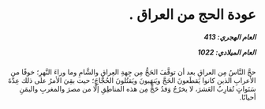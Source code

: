<h1 dir="rtl">عودة الحج من العراق .</h1>

<h5 dir="rtl">العام الهجري:  413

العام الميلادي: 1022

</h5>

<p dir="rtl">حجَّ النَّاسُ مِن العراقِ بعد أن توقَّفَ الحَجُّ مِن جِهةِ العِراقِ والشَّامِ وما وراءَ النَّهرِ؛ خوفًا من الأعرابِ الذين كانوا يَقطَعونَ الحَجَّ ويَنهَبونَ ويَقتُلونَ الحُجَّاجَ؛ حيث بقِيَ الأمرُ على ذلك عِدَّةَ سَنَواتٍ تُقارِبُ العَشرَ، لا يخرُجُ وَفدُ حَجٍّ مِن هذه المناطِقِ إلَّا من مصرَ والمغربِ واليمَنِ أحيانًا.</p></br>

